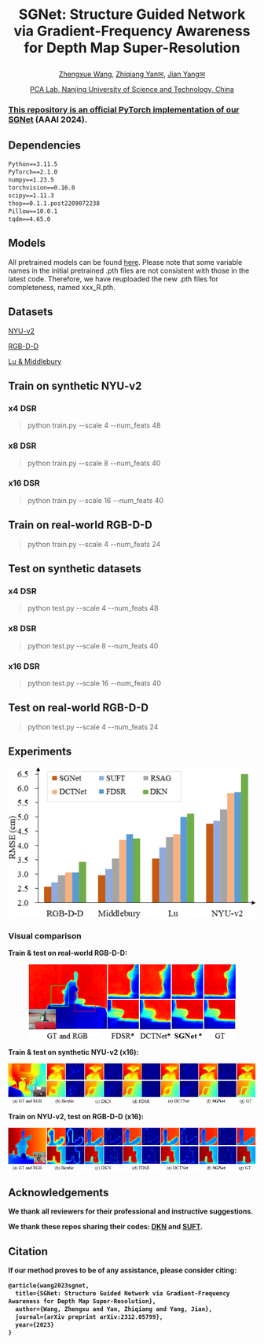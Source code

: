 # <p align="center">SGNet: Structure Guided Network via Gradient-Frequency Awareness for Depth Map Super-Resolution</p>
<p align="center"><a href="https://scholar.google.com/citations?user=VogTuQkAAAAJ&hl=zh-CN">Zhengxue Wang</a>, <a href="https://scholar.google.com/citations?user=hnrkzIEAAAAJ&hl=zh-CN&oi=sra">Zhiqiang Yan✉</a>, <a href="https://scholar.google.com/citations?user=6CIDtZQAAAAJ&hl=zh-CN">Jian Yang✉</p>
<p align="center">PCA Lab, Nanjing University of Science and Technology, China</p>

### This repository is an official PyTorch implementation of our <a href="https://arxiv.org/pdf/2312.05799.pdf">SGNet</a> (AAAI 2024).

## Dependencies
```
Python==3.11.5
PyTorch==2.1.0
numpy==1.23.5 
torchvision==0.16.0
scipy==1.11.3
thop==0.1.1.post2209072238
Pillow==10.0.1
tqdm==4.65.0
```

## Models
All pretrained models can be found <a href="https://drive.google.com/drive/folders/17mCRfsNj0f_BNY3viHcR6M1camCVoAb8?usp=sharing">here</a>.
Please note that some variable names in the initial pretrained .pth files are not consistent with those in the latest code. Therefore, we have reuploaded the new .pth files for completeness, named xxx_R.pth.

## Datasets
[NYU-v2](https://drive.google.com/file/d/1osYRaDfMYuyiTkJwDbKl3kHwyevDLsZf/view?usp=sharing)

[RGB-D-D](https://github.com/lingzhi96/RGB-D-D-Dataset)

[Lu & Middlebury](https://web.cecs.pdx.edu/~fliu/project/depth-enhance/)

## Train on synthetic NYU-v2
### x4 DSR
> python train.py --scale 4 --num_feats 48
### x8 DSR
> python train.py --scale 8 --num_feats 40
### x16 DSR
> python train.py --scale 16 --num_feats 40
## Train on real-world RGB-D-D
> python train.py --scale 4 --num_feats 24

## Test on synthetic datasets
### x4 DSR
> python test.py --scale 4 --num_feats 48
### x8 DSR
> python test.py --scale 8 --num_feats 40
### x16 DSR
> python test.py --scale 16 --num_feats 40
## Test on real-world RGB-D-D
> python test.py --scale 4 --num_feats 24


## Experiments

<p align="center">
<img src="figs/histogram.png"/>
</p>

### Visual comparison

<b>Train & test on real-world RGB-D-D: <b/>
<p align="center">
<img src="figs/Patch_RGBDD_Real.png"/>
</p>
<b>Train & test on synthetic NYU-v2 (x16): <b/>
<p align="center">
<img src="figs/Patch_NYU_X16.png"/>
</p>
<b>Train on NYU-v2, test on RGB-D-D (x16): <b/>
<p align="center">
<img src="figs/Patch_RGBDD_X16.png"/>
</p>



## Acknowledgements
We thank all reviewers for their professional and instructive suggestions.

We thank these repos sharing their codes: [DKN](https://github.com/cvlab-yonsei/dkn) and [SUFT](https://github.com/ShiWuxuan/SUFT).


## Citation

If our method proves to be of any assistance, please consider citing:
```
@article{wang2023sgnet,
  title={SGNet: Structure Guided Network via Gradient-Frequency Awareness for Depth Map Super-Resolution},
  author={Wang, Zhengxu and Yan, Zhiqiang and Yang, Jian},
  journal={arXiv preprint arXiv:2312.05799},
  year={2023}
}
```
